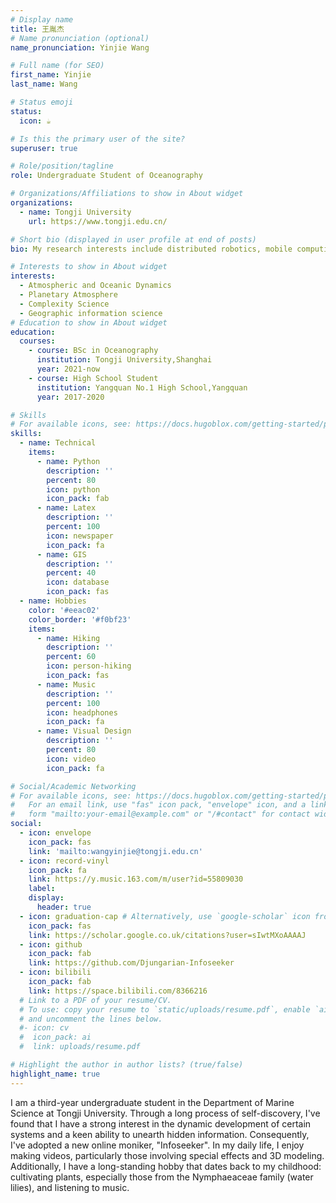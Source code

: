 ```yaml
---
# Display name
title: 王胤杰
# Name pronunciation (optional)
name_pronunciation: Yinjie Wang

# Full name (for SEO)
first_name: Yinjie
last_name: Wang

# Status emoji
status:
  icon: ☕️

# Is this the primary user of the site?
superuser: true

# Role/position/tagline
role: Undergraduate Student of Oceanography

# Organizations/Affiliations to show in About widget
organizations:
  - name: Tongji University
    url: https://www.tongji.edu.cn/

# Short bio (displayed in user profile at end of posts)
bio: My research interests include distributed robotics, mobile computing and programmable matter.

# Interests to show in About widget
interests:
  - Atmospheric and Oceanic Dynamics
  - Planetary Atmosphere
  - Complexity Science
  - Geographic information science
# Education to show in About widget
education:
  courses:
    - course: BSc in Oceanography
      institution: Tongji University,Shanghai
      year: 2021-now
    - course: High School Student
      institution: Yangquan No.1 High School,Yangquan
      year: 2017-2020

# Skills
# For available icons, see: https://docs.hugoblox.com/getting-started/page-builder/#icons
skills:
  - name: Technical
    items:
      - name: Python
        description: ''
        percent: 80
        icon: python
        icon_pack: fab
      - name: Latex
        description: ''
        percent: 100
        icon: newspaper
        icon_pack: fa
      - name: GIS
        description: ''
        percent: 40
        icon: database
        icon_pack: fas
  - name: Hobbies
    color: '#eeac02'
    color_border: '#f0bf23'
    items:
      - name: Hiking
        description: ''
        percent: 60
        icon: person-hiking
        icon_pack: fas
      - name: Music
        description: ''
        percent: 100
        icon: headphones
        icon_pack: fa
      - name: Visual Design
        description: ''
        percent: 80
        icon: video
        icon_pack: fa

# Social/Academic Networking
# For available icons, see: https://docs.hugoblox.com/getting-started/page-builder/#icons
#   For an email link, use "fas" icon pack, "envelope" icon, and a link in the
#   form "mailto:your-email@example.com" or "/#contact" for contact widget.
social:
  - icon: envelope
    icon_pack: fas
    link: 'mailto:wangyinjie@tongji.edu.cn'
  - icon: record-vinyl
    icon_pack: fa
    link: https://y.music.163.com/m/user?id=55809030
    label: 
    display:
      header: true
  - icon: graduation-cap # Alternatively, use `google-scholar` icon from `ai` icon pack
    icon_pack: fas
    link: https://scholar.google.co.uk/citations?user=sIwtMXoAAAAJ
  - icon: github
    icon_pack: fab
    link: https://github.com/Djungarian-Infoseeker
  - icon: bilibili
    icon_pack: fab
    link: https://space.bilibili.com/8366216
  # Link to a PDF of your resume/CV.
  # To use: copy your resume to `static/uploads/resume.pdf`, enable `ai` icons in `params.yaml`,
  # and uncomment the lines below.
  #- icon: cv
  #  icon_pack: ai
  #  link: uploads/resume.pdf

# Highlight the author in author lists? (true/false)
highlight_name: true
---
```

I am a third-year undergraduate student in the Department of Marine Science at Tongji University. Through a long process of self-discovery, I've found that I have a strong interest in the dynamic development of certain systems and a keen ability to unearth hidden information. Consequently, I've adopted a new online moniker, "Infoseeker". In my daily life, I enjoy making videos, particularly those involving special effects and 3D modeling. Additionally, I have a long-standing hobby that dates back to my childhood: cultivating plants, especially those from the Nymphaeaceae family (water lilies), and listening to music.